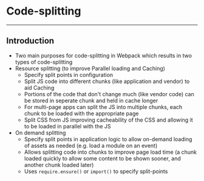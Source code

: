 # Code-splitting

---

## Introduction

- Two main purposes for code-splitting in Webpack which results in two types of code-splitting
- Resource splitting (to improve Parallel loading and Caching)
  - Specify split points in configuration
  - Split JS code into different chunks (like application and vendor) to aid Caching
  - Portions of the code that don't change much (like vendor code) can be stored in seperate chunk and held in cache longer
  - For multi-page apps can split the JS into multiple chunks, each chunk to be loaded with the appropriate page
  - Split CSS from JS improving cacheability of the CSS and allowing it to be loaded in parallel with the JS
- On demand splitting
  - Specify split points in application logic to allow on-demand loading of assets as needed (e.g. load a module on an event)
  - Allows splitting code into chunks to improve page load time (a chunk loaded quickly to allow some content to be shown sooner, and another chunk loaded later)
  - Uses `require.ensure()` or `import()` to specify split-points